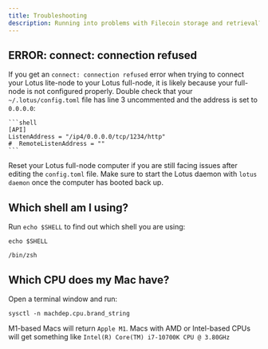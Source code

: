 ```yaml
---
title: Troubleshooting
description: Running into problems with Filecoin storage and retrieval? Check out these troubleshooting steps.
---
```


## ERROR: connect: connection refused

If you get an `connect: connection refused` error when trying to connect your Lotus lite-node to your Lotus full-node, it is likely because your full-node is not configured properly. Double check that your `~/.lotus/config.toml` file has line 3 uncommented and the address is set to `0.0.0.0`:

    ```shell
    [API]
    ListenAddress = "/ip4/0.0.0.0/tcp/1234/http"
    #  RemoteListenAddress = ""
    ```

Reset your Lotus full-node computer if you are still facing issues after editing the `config.toml` file. Make sure to start the Lotus daemon with `lotus daemon` once the computer has booted back up.

## Which shell am I using?

Run `echo $SHELL` to find out which shell you are using:

```shell with-output
echo $SHELL
```
```                                                                                                ~
/bin/zsh
```

## Which CPU does my Mac have?

Open a terminal window and run:

```shell
sysctl -n machdep.cpu.brand_string
```

M1-based Macs will return `Apple M1`. Macs with AMD or Intel-based CPUs will get something like `Intel(R) Core(TM) i7-10700K CPU @ 3.80GHz`
